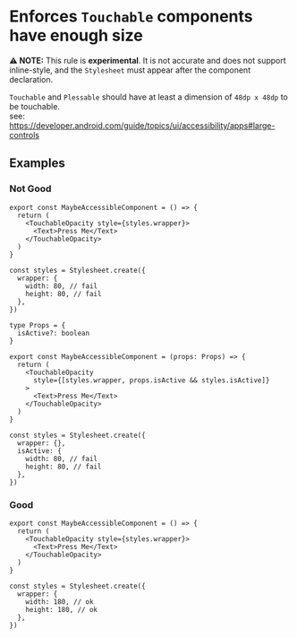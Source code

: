 # Enforces `Touchable` components have enough size

**⚠️ NOTE:** This rule is **experimental**. It is not accurate and does not support inline-style, and the `Stylesheet` must appear after the component declaration.

`Touchable` and `Plessable` should have at least a dimension of `48dp x 48dp` to be touchable.  
see: https://developer.android.com/guide/topics/ui/accessibility/apps#large-controls

## Examples

### Not Good

```tsx
export const MaybeAccessibleComponent = () => {
  return (
    <TouchableOpacity style={styles.wrapper}>
      <Text>Press Me</Text>
    </TouchableOpacity>
  )
}

const styles = Stylesheet.create({
  wrapper: {
    width: 80, // fail
    height: 80, // fail
  },
})
```

```tsx
type Props = {
  isActive?: boolean
}

export const MaybeAccessibleComponent = (props: Props) => {
  return (
    <TouchableOpacity
      style={[styles.wrapper, props.isActive && styles.isActive]}
    >
      <Text>Press Me</Text>
    </TouchableOpacity>
  )
}

const styles = Stylesheet.create({
  wrapper: {},
  isActive: {
    width: 80, // fail
    height: 80, // fail
  },
})
```

### Good

```tsx
export const MaybeAccessibleComponent = () => {
  return (
    <TouchableOpacity style={styles.wrapper}>
      <Text>Press Me</Text>
    </TouchableOpacity>
  )
}

const styles = Stylesheet.create({
  wrapper: {
    width: 180, // ok
    height: 180, // ok
  },
})
```

